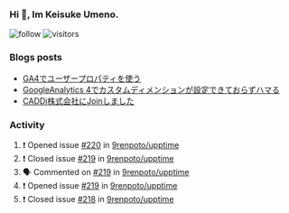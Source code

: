 ### Hi 👋, Im Keisuke Umeno.

<!--
**9renpoto/9renpoto** is a ✨ _special_ ✨ repository because its `README.md` (this file) appears on your GitHub profile.

Here are some ideas to get you started:

- 🔭 I’m currently working on ...
- 🌱 I’m currently learning ...
- 👯 I’m looking to collaborate on ...
- 🤔 I’m looking for help with ...
- 💬 Ask me about ...
- 📫 How to reach me: ...
- 😄 Pronouns: ...
- ⚡ Fun fact: ...
-->

![follow](https://img.shields.io/github/followers/9renpoto?label=Follow&style=social)
![visitors](https://komarev.com/ghpvc/?username=9renpoto&label=Profile%20views&color=0e75b6&style=flat)

### Blogs posts

<!-- BLOG-POST-LIST:START -->
- [GA4でユーザープロパティを使う](https://9renpoto.dev/2021/02/21/google-analytics-4-user-properties/)
- [GoogleAnalytics 4でカスタムディメンションが設定できておらずハマる](https://9renpoto.dev/2021/02/13/google-analytics-4/)
- [CADDi株式会社にJoinしました](https://9renpoto.dev/2020/12/05/join/)
<!-- BLOG-POST-LIST:END -->

### Activity

<!--START_SECTION:activity-->
1. ❗️ Opened issue [#220](https://github.com/9renpoto/upptime/issues/220) in [9renpoto/upptime](https://github.com/9renpoto/upptime)
2. ❗️ Closed issue [#219](https://github.com/9renpoto/upptime/issues/219) in [9renpoto/upptime](https://github.com/9renpoto/upptime)
3. 🗣 Commented on [#219](https://github.com/9renpoto/upptime/issues/219) in [9renpoto/upptime](https://github.com/9renpoto/upptime)
4. ❗️ Opened issue [#219](https://github.com/9renpoto/upptime/issues/219) in [9renpoto/upptime](https://github.com/9renpoto/upptime)
5. ❗️ Closed issue [#218](https://github.com/9renpoto/upptime/issues/218) in [9renpoto/upptime](https://github.com/9renpoto/upptime)
<!--END_SECTION:activity-->

<!--START_SECTION:waka-->
<!--END_SECTION:waka-->

